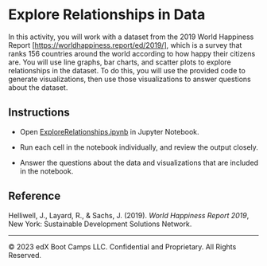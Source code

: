 # Explore Relationships in Data

In this activity, you will work with a dataset from the 2019 World Happiness Report [https://worldhappiness.report/ed/2019/], which is a survey that ranks 156 countries around the world according to how happy their citizens are. You will use line graphs, bar charts, and scatter plots to explore relationships in the dataset. To do this, you will use the provided code to generate visualizations, then use those visualizations to answer questions about the dataset.

## Instructions

* Open [ExploreRelationships.ipynb](Unsolved/ExploreRelationships.ipynb) in Jupyter Notebook.

* Run each cell in the notebook individually, and review the output closely.

* Answer the questions about the data and visualizations that are included in the notebook.

## Reference

Helliwell, J., Layard, R., & Sachs, J. (2019). *World Happiness Report 2019*, New York: Sustainable Development Solutions Network.


---
© 2023 edX Boot Camps LLC. Confidential and Proprietary. All Rights Reserved.
